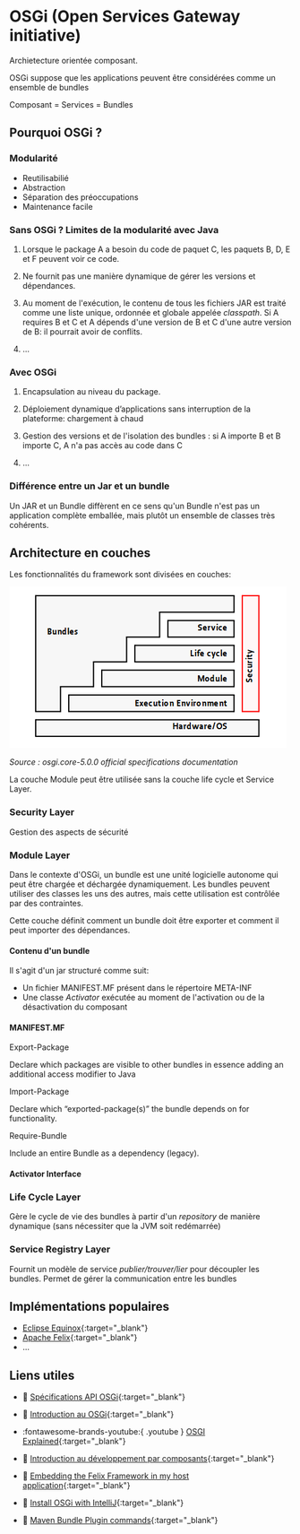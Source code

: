 # OSGi (Open Services Gateway initiative)

Archietecture orientée composant.

OSGi suppose que les applications peuvent être considérées comme un ensemble de bundles

Composant = Services = Bundles

## Pourquoi OSGi ?

### Modularité

- Reutilisabilié
- Abstraction
- Séparation des préoccupations
- Maintenance facile

### Sans OSGi ? Limites de la modularité avec Java

1. Lorsque le package A a besoin du code de paquet C, les paquets B, D, E et F peuvent voir ce code.

2. Ne fournit pas une manière dynamique de gérer les versions et dépendances.

3. Au moment de l'exécution, le contenu de tous les fichiers JAR est traité comme une liste unique, ordonnée et globale appelée *classpath*. Si A requires B et C et A dépends d'une version de B et C d'une autre version de B: il pourrait avoir de conflits.

4. ...

### Avec OSGi

1. Encapsulation au niveau du package.

2. Déploiement dynamique d’applications sans interruption de la plateforme: chargement à chaud

3. Gestion des versions et de l'isolation des bundles : si A importe B et B importe C, A n'a pas accès au code dans C

4. ...

### Différence entre un Jar et un bundle

Un JAR et un Bundle diffèrent en ce sens qu'un Bundle n'est pas un application complète emballée, mais plutôt un
ensemble de classes très cohérents.

## Architecture en couches

Les fonctionnalités du framework sont divisées en couches:

![Relation entre les patterns](../../img/osgi_architecture.png)

*Source : osgi.core-5.0.0 official specifications documentation*


La <span class="span-hightlight">couche Module</span> peut être utilisée sans la couche <span class="span-hightlight">life cycle</span> et <span class="span-hightlight">Service Layer</span>.

### Security Layer

Gestion des aspects de sécurité

### Module Layer

Dans le contexte d'OSGi, un bundle est une unité logicielle autonome qui peut être chargée et déchargée dynamiquement. Les bundles peuvent utiliser des classes les uns des autres, mais cette utilisation est contrôlée par des contraintes.

Cette couche définit comment un bundle doit être exporter et comment il peut importer des dépendances.

#### Contenu d'un bundle

Il s'agit d'un jar structuré comme suit:

- Un fichier MANIFEST.MF présent dans le répertoire META-INF
- Une classe *Activator* exécutée au moment de l'activation ou de la désactivation du composant

#### MANIFEST.MF

Export-Package

Declare which packages are visible to other bundles in
essence adding an additional access modifier to Java

Import-Package

Declare which “exported-package(s)” the bundle depends on
for functionality.

Require-Bundle

Include an entire Bundle as a dependency (legacy).

#### Activator Interface

### Life Cycle Layer

Gère le cycle de vie des bundles à partir d'un *repository* de manière dynamique (sans nécessiter que la JVM soit redémarrée)

### Service Registry Layer 

Fournit un modèle de service *publier/trouver/lier* pour découpler les bundles. Permet de gérer la communication entre les bundles

## Implémentations populaires

- [Eclipse Equinox](https://projects.eclipse.org/projects/eclipse.equinox){:target="_blank"}
- [Apache Felix](https://felix.apache.org/documentation/index.html){:target="_blank"}
- ...

## Liens utiles

- 📄 [Spécifications API OSGi](https://docs.osgi.org/download/r5/osgi.core-5.0.0.pdf){:target="_blank"}

- 📄 [Introduction au OSGi](https://wso2.com/files/introduction_to_osgi.pdf){:target="_blank"}

- :fontawesome-brands-youtube:{ .youtube } [OSGI Explained](https://www.youtube.com/watch?v=JVwQ47wAuE4&list=PLoEwRQcZHDV51OgIWkDxv-T4PXi1zmYiV){:target="_blank"}

- 📄 [Introduction au développement par composants](https://www.lirmm.fr/~tibermacin/ens/hmin304/cours/cours3.pdf){:target="_blank"}

- 📄 [Embedding the Felix Framework in my host application](https://felix.apache.org/documentation/subprojects/apache-felix-framework/apache-felix-framework-launching-and-embedding.html#_embedding_the_felix_framework){:target="_blank"}

- 📄 [Install OSGi with IntelliJ](https://github.com/culyssander/Hello-OSGi-with-IntelliJ/tree/master){:target="_blank"}
- 📄 [Maven Bundle Plugin commands](https://felix.apache.org/documentation/_attachments/components/bundle-plugin/){:target="_blank"}




